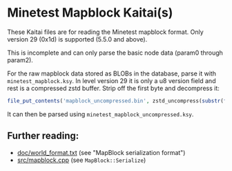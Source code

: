 # Minetest Mapblock Kaitai(s)
These Kaitai files are for reading the Minetest mapblock format. Only version 29 (0x1d) is supported (5.5.0 and above).

This is incomplete and can only parse the basic node data (param0 through param2).

For the raw mapblock data stored as BLOBs in the database, parse it with `minetest_mapblock.ksy`. In level version 29 it is only a u8 version field and rest is a compressed zstd buffer. Strip off the first byte and decompress it:

```php
file_put_contents('mapblock_uncompressed.bin', zstd_uncompress(substr(file_get_contents('mapblock.bin'), 1)));
```

It can then be parsed using `minetest_mapblock_uncompressed.ksy`.

## Further reading:
- [doc/world_format.txt](https://github.com/minetest/minetest/blob/master/doc/world_format.txt) (see "MapBlock serialization format")
- [src/mapblock.cpp](https://github.com/minetest/minetest/blob/master/src/mapblock.cpp) (see `MapBlock::Serialize`)
